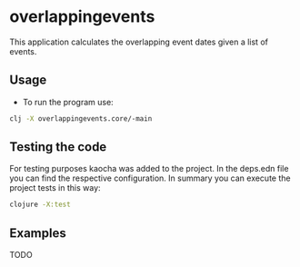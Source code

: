 # overlappingevents

This application calculates the overlapping event dates given a list of events.

## Usage

- To run the program use:
```bash
clj -X overlappingevents.core/-main
```

## Testing the code

For testing purposes kaocha was added to the project. In the deps.edn file you can find the respective configuration. In summary you can execute the project tests in this way:
```bash
clojure -X:test
```

## Examples

TODO
